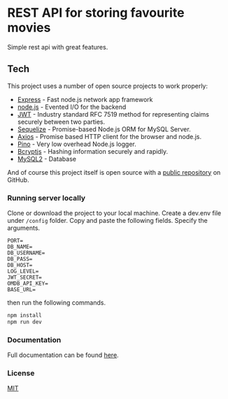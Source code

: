 # REST API for storing favourite movies

Simple rest api with great features.

## Tech

This project uses a number of open source projects to work properly:

- [Express] - Fast node.js network app framework
- [node.js] - Evented I/O for the backend
- [JWT] - Industry standard RFC 7519 method for representing claims securely between two parties.
- [Sequelize] - Promise-based Node.js ORM for MySQL Server.
- [Axios] - Promise based HTTP client for the browser and node.js.
- [Pino] - Very low overhead Node.js logger.
- [Bcryptjs] - Hashing information securely and rapidly.
- [MySQL2] - Database

And of course this project itself is open source with a [public repository][repo] on GitHub.

### Running server locally

Clone or download the project to your local machine.
Create a dev.env file under `/config` folder.
Copy and paste the following fields. Specify the arguments.

```env
PORT=
DB_NAME=
DB_USERNAME=
DB_PASS=
DB_HOST=
LOG_LEVEL=
JWT_SECRET=
OMDB_API_KEY=
BASE_URL=
```

then run the following commands.

```bash
npm install
npm run dev
```

### Documentation

Full documentation can be found [here][docs].

### License

[MIT](https://choosealicense.com/licenses/mit/)

[docs]: ./DOCUMENTATION.md
[repo]: https://github.com/berkegokmen1/myMovies
[node.js]: http://nodejs.org
[express]: http://expressjs.com
[jwt]: https://jwt.io
[sequelize]: https://sequelize.org
[axios]: https://axios-http.com
[pino]: https://github.com/pinojs/pino
[bcryptjs]: https://www.npmjs.com/package/bcryptjs
[mysql2]: https://www.npmjs.com/package/mysql2
